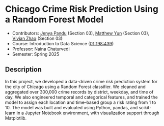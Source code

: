 # Chicago Crime Risk Prediction Using a Random Forest Model

- Contributors: [Jenya Pandu](https://github.com/jenpandu) (Section 03), [Matthew Yun](https://github.com/Mattyun34) (Section 03),
                [Vivian Zhao](https://github.com/vivian1zhao) (Section 03)
- Course: Introduction to Data Science ([01:198:439](https://www.cs.rutgers.edu/academics/undergraduate/course-synopses/course-details/01-198-439-introduction-to-data-science#:~:text=Description%3A,%2C%20and%20products%20(applications).))
- Professor: Naina Chaturvedi
- Semester: Spring 2025


## Description 
In this project, we developed a data-driven crime risk prediction system for the city of Chicago using a Random Forest classifier. 
We cleaned and aggregated over 300,000 crime records by district, weekday, and time of day. We also engineered temporal and categorical 
features, and trained the model to assign each location and time–based group a risk rating from 1 to 10. The model was built and 
evaluated using Python, pandas, and scikit-learn in a Jupyter Notebook environment, with visualization support through Matplotlib.


# 

